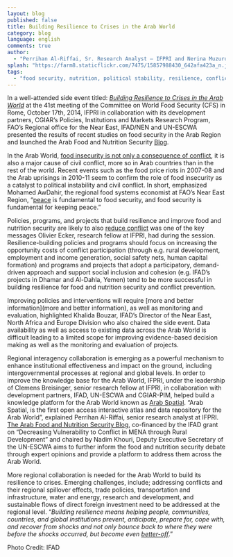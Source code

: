 ```yaml
---
layout: blog
published: false
title: Building Resilience to Crises in the Arab World
category: blog
language: english
comments: true
author: 
  - "Perrihan Al-Riffai, Sr. Research Analyst – IFPRI and Nerina Muzurovic, Knowledge Management Officer - IFAD"
splash: "https://farm8.staticflickr.com/7475/15857988430_642afa423a_n.jpg"
tags: 
  - "food security, nutrition, political stability, resilience, conflict, poverty, Arab World, regional collaboration, Arab Food and Nutrition Security Blog, Arab Spatial, rural development, crises"
---
```



In a well-attended side event titled: _[Building Resilience to Crises in the Arab World](http://www.fao.org/fileadmin/templates/cfs/Docs1314/CFS41/SideEvents/CFS_41_Side_Events_BROCHURE_Final.pdf)_ at the 41st meeting of the Committee on World Food Security (CFS) in Rome, October 17th, 2014, IFPRI in collaboration with its development partners, CGIAR’s Policies, Institutions and Markets Research Program, FAO’s Regional office for the Near East, IFAD/NEN and UN-ESCWA presented the results of recent studies on food security in the Arab Region and launched the Arab Food and Nutrition Security [Blog](http://www.arabspatial.org/). 

<!-- more -->

In the Arab World, [food insecurity is not only a consequence of conflict](http://www.ifpri.org/sites/default/files/publications/pr28.pdf), it is also a major cause of civil conflict, more so in Arab countries than in the rest of the world. Recent events such as the food price riots in 2007-08 and the Arab uprisings in 2010-11 seem to confirm the role of food insecurity as a catalyst to political instability and civil conflict. In short, emphasized Mohamed AwDahir, the regional food systems economist at FAO’s Near East Region, “[peace](http://www.slideshare.net/IFPRIMENA/fsn-in-the-arab-region-an-overview-awdahir-fao-10172014?qid=8c582242-37ae-4868-9803-bbce3f8771c1&v=default&b=&from_search=1) is fundamental to food security, and food security is fundamental for keeping peace.” 

Policies, programs, and projects that build resilience and improve food and nutrition security are likely to also [reduce conflict](http://www.slideshare.net/IFPRIMENA/building-resilience-through-food-security-policies-and-programs-ecker-17-1014) was one of the key messages Olivier Ecker, research fellow at IFPRI, had during the session. Resilience-building policies and programs should focus on increasing the opportunity costs of conflict participation (through e.g. rural development, employment and income generation, social safety nets, human capital formation) and programs and projects that adopt a participatory, demand-driven approach and support social inclusion and cohesion (e.g. IFAD’s projects in Dhamar and Al-Dahla, Yemen) tend to be more successful in building resilience for food and nutrition security and conflict prevention.

Improving policies and interventions will require [more and better information](more and better information), as well as monitoring and evaluation, highlighted Khalida Bouzar, IFAD’s Director of the Near East, North Africa and Europe Division who also chaired the side event. Data availability as well as access to existing data across the Arab World is difficult leading to a limited scope for improving evidence-based decision making as well as the monitoring and evaluation of projects. 

Regional interagency collaboration is emerging as a powerful mechanism to enhance institutional effectiveness and impact on the ground, including intergovernmental processes at regional and global levels. In order to improve the knowledge base for the Arab World, IFPRI, under the leadership of Clemens Breisinger, senior research fellow at IFPRI, in collaboration with development partners, IFAD, UN-ESCWA and CGIAR-PIM, helped build a knowledge platform for the Arab World known as [Arab Spatial](http://www.arabspatial.org/). “Arab Spatial, is the first open access interactive atlas and data repository for the Arab World”, explained Perrihan Al-Riffai, senior research analyst at IFPRI. [The Arab Food and Nutrition Security Blog](http://www.arabspatial.org/), co-financed by the IFAD grant on “Decreasing Vulnerability to Conflict in MENA through Rural Development” and chaired by Nadim Khouri, Deputy Executive Secretary of the UN-ESCWA aims to further inform the food and nutrition security debate through expert opinions and provide a platform to address them across the Arab World.

More regional collaboration is needed for the Arab World to build its resilience to crises. Emerging challenges, include; addressing conflicts and their regional spillover effects, trade policies, transportation and infrastructure, water and energy, research and development, and sustainable flows of direct foreign investment need to be addressed at the regional level. “_Building resilience means helping people, communities, countries, and global institutions prevent, anticipate, prepare for, cope with, and recover from shocks and not only bounce back to where they were before the shocks occurred, but become even [better-off](http://www.ifpri.org/publication/resilience-food-and-nutrition-security)_.”

Photo Credit: IFAD

